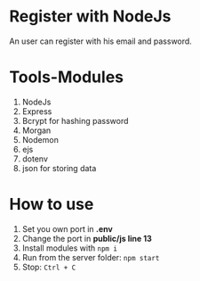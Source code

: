 # Register with NodeJs
An user can register with his email and password.

# Tools-Modules
1. NodeJs
2. Express 
3. Bcrypt for hashing password
4. Morgan
5. Nodemon
6. ejs
7. dotenv
8. json for storing data

# How to use
1. Set you own port in **.env** 
2. Change the port in **public/js line 13**
2. Install modules with `npm i` 
3. Run from the server folder: `npm start`
4. Stop: `Ctrl + C`
